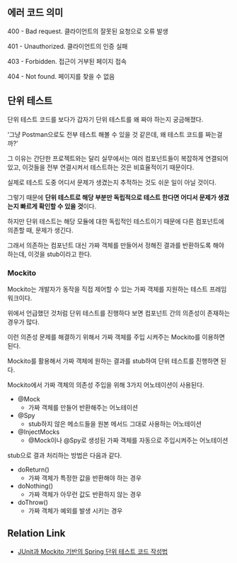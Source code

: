 ## 에러 코드 의미

400 - Bad request. 클라이언트의 잘못된 요청으로 오류 발생

401 - Unauthorized. 클라이언트의 인증 실패

403 - Forbidden. 접근이 거부된 페이지 접속

404 - Not found. 페이지를 찾을 수 없음

## 단위 테스트

단위 테스트 코드를 보다가 갑자기 단위 테스트를 왜 짜야 하는지 궁금해졌다.

‘그냥 Postman으로도 전부 테스트 해볼 수 있을 것 같은데, 왜 테스트 코드를 짜는걸까?’

그 이유는 간단한 프로젝트와는 달리 실무에서는 여러 컴포넌트들이 복잡하게 연결되어있고, 이것들을 전부 연결시켜서 테스트하는 것은 비효율적이기 때문이다.

실제로 테스트 도중 어디서 문제가 생겼는지 추적하는 것도 쉬운 일이 아닐 것이다.

그렇기 때문에 **단위 테스트로 해당 부분만 독립적으로 테스트 한다면 어디서 문제가 생겼는지 빠르게 확인할 수 있을 것**이다.

하지만 단위 테스트는 해당 모듈에 대한 독립적인 테스트이기 때문에 다른 컴포넌트에 의존할 때, 문제가 생긴다. 

그래서 의존하는 컴포넌트 대신 가짜 객체를 만들어서 정해진 결과를 반환하도록 해야 하는데, 이것을 stub이라고 한다.

### Mockito

Mockito는 개발자가 동작을 직접 제어할 수 있는 가짜 객체를 지원하는 테스트 프레임워크이다. 

위에서 언급했던 것처럼 단위 테스트를 진행하다 보면 컴포넌트 간의 의존성이 존재하는 경우가 많다.

이런 의존성 문제를 해결하기 위해서 가짜 객체를 주입 시켜주는 Mockito를 이용하면 된다. 

Mockito를 활용해서 가짜 객체에 원하는 결과를 stub하여 단위 테스트를 진행하면 된다. 

Mockito에서 가짜 객체의 의존성 주입을 위해 3가지 어노테이션이 사용된다.

- @Mock
    - 가짜 객체를 만들어 반환해주는 어노테이션
- @Spy
    - stub하지 않은 메소드들을 원본 메서드 그대로 사용하는 어노테이션
- @InjectMocks
    - @Mock이나 @Spy로 생성된 가짜 객체를 자동으로 주입시켜주는 어노테이션

stub으로 결과 처리하는 방법은 다음과 같다.

- doReturn()
    - 가짜 객체가 특정한 값을 반환해야 하는 경우
- doNothing()
    - 가짜 객체가 아무런 값도 반환하지 않는 경우
- doThrow()
    - 가짜 객체가 예외를 발생 시키는 경우

## Relation Link

- [JUnit과 Mockito 기반의 Spring 단위 테스트 코드 작성법](https://mangkyu.tistory.com/145)